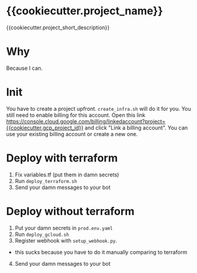 # {{cookiecutter.project_name}}

{{cookiecutter.project_short_description}}

# Why

Because I can.

# Init

You have to create a project upfront. `create_infra.sh` will do it for you. You still need to enable billing for this account. Open this link https://console.cloud.google.com/billing/linkedaccount?project={{cookiecutter.gcp_project_id}} and click "Link a billing account". You can use your existing billing account or create a new one.

# Deploy with terraform

1. Fix variables.tf (put them in damn secrets)
2. Run `deploy_terraform.sh`
3. Send your damn messages to your bot


# Deploy without terraform

1. Put your damn secrets in `prod.env.yaml`
2. Run `deploy_gcloud.sh`
3. Register webhook with `setup_webhook.py`. 
  * this sucks because you have to do it manually comparing to terraform
4. Send your damn messages to your bot


